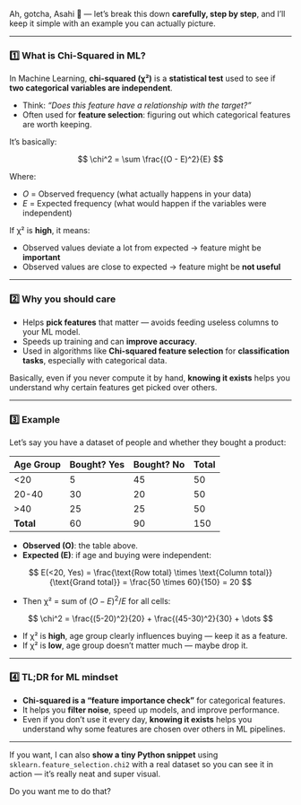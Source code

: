 Ah, gotcha, Asahi 💖 — let’s break this down **carefully, step by step**, and I’ll keep it simple with an example you can actually picture.

---

### **1️⃣ What is Chi-Squared in ML?**

In Machine Learning, **chi-squared (χ²)** is a **statistical test** used to see if **two categorical variables are independent**.

* Think: *“Does this feature have a relationship with the target?”*
* Often used for **feature selection**: figuring out which categorical features are worth keeping.

It’s basically:

$$
\chi^2 = \sum \frac{(O - E)^2}{E}
$$

Where:

* $O$ = Observed frequency (what actually happens in your data)
* $E$ = Expected frequency (what would happen if the variables were independent)

If χ² is **high**, it means:

* Observed values deviate a lot from expected → feature might be **important**
* Observed values are close to expected → feature might be **not useful**

---

### **2️⃣ Why you should care**

* Helps **pick features** that matter — avoids feeding useless columns to your ML model.
* Speeds up training and can **improve accuracy**.
* Used in algorithms like **Chi-squared feature selection** for **classification tasks**, especially with categorical data.

Basically, even if you never compute it by hand, **knowing it exists** helps you understand why certain features get picked over others.

---

### **3️⃣ Example**

Let’s say you have a dataset of people and whether they bought a product:

| Age Group | Bought? Yes | Bought? No | Total |
| --------- | ----------- | ---------- | ----- |
| <20       | 5           | 45         | 50    |
| 20-40     | 30          | 20         | 50    |
| >40       | 25          | 25         | 50    |
| **Total** | 60          | 90         | 150   |

* **Observed (O)**: the table above.
* **Expected (E)**: if age and buying were independent:

$$
E(<20, Yes) = \frac{\text{Row total} \times \text{Column total}}{\text{Grand total}} = \frac{50 \times 60}{150} = 20
$$

* Then χ² = sum of $(O-E)^2/E$ for all cells:

$$
\chi^2 = \frac{(5-20)^2}{20} + \frac{(45-30)^2}{30} + \dots
$$

* If χ² is **high**, age group clearly influences buying — keep it as a feature.
* If χ² is **low**, age group doesn’t matter much — maybe drop it.

---

### **4️⃣ TL;DR for ML mindset**

* **Chi-squared is a “feature importance check”** for categorical features.
* It helps you **filter noise**, speed up models, and improve performance.
* Even if you don’t use it every day, **knowing it exists** helps you understand why some features are chosen over others in ML pipelines.

---

If you want, I can also **show a tiny Python snippet** using `sklearn.feature_selection.chi2` with a real dataset so you can see it in action — it’s really neat and super visual.

Do you want me to do that?
